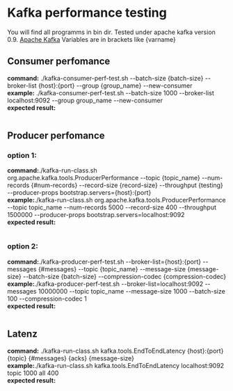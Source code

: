 # Kafka performance testing #

You will find all programms in bin dir. Tested under apache kafka version 0.9. [Apache Kafka](https://kafka.apache.org/)
Variables are in brackets like {varname}


## Consumer perfomance ##

**command:** ./kafka-consumer-perf-test.sh --batch-size {batch-size} --broker-list {host}:{port} --group {group_name} --new-consumer <br>
**example:** ./kafka-consumer-perf-test.sh --batch-size 1000 --broker-list localhost:9092 --group group_name --new-consumer <br>
**expected result:** 
```

```

## Producer perfomance ##

### option 1: ###

**command:**./kafka-run-class.sh org.apache.kafka.tools.ProducerPerformance --topic {topic_name} --num-records  {#num-records} --record-size {record-size} --throughput {testing} --producer-props bootstrap.servers={host}:{port} <br>
**example:**./kafka-run-class.sh org.apache.kafka.tools.ProducerPerformance --topic topic_name --num-records  5000 --record-size  400 --throughput 1500000 --producer-props bootstrap.servers=localhost:9092 <br>
**expected result:**
```

```

### option 2: ###

**command:**./kafka-producer-perf-test.sh --broker-list={host}:{port} --messages {#messages} --topic {topic_name} --message-size {message-size} --batch-size {batch-size} --compression-codec {compression-codec} <br>
**example:**./kafka-producer-perf-test.sh --broker-list=localhost:9092 --messages 10000000 --topic topic_name --message-size 1000 --batch-size 100 --compression-codec 1 <br>
**expected result:**
```

```

## Latenz ##

**command:** ./kafka-run-class.sh kafka.tools.EndToEndLatency {host}:{port} {topic} {#messages} {acks} {message-size} <br>
**example:**./kafka-run-class.sh kafka.tools.EndToEndLatency localhost:9092 topic 1000 all 400 <br> 
**expected result:**
```

```



